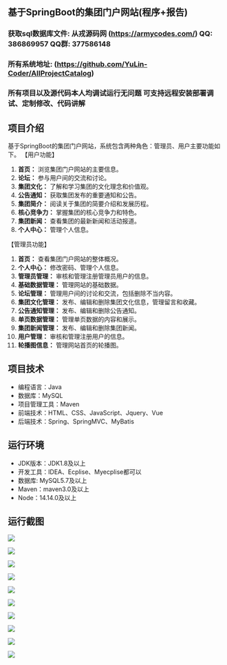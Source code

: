 ## 基于SpringBoot的集团门户网站(程序+报告)

###  获取sql数据库文件: 从戎源码网 (https://armycodes.com/) QQ: 386869957 QQ群: 377586148
###  所有系统地址: (https://github.com/YuLin-Coder/AllProjectCatalog) 
###  所有项目以及源代码本人均调试运行无问题 可支持远程安装部署调试、定制修改、代码讲解

## 项目介绍
基于SpringBoot的集团门户网站，系统包含两种角色：管理员、用户主要功能如下。
【用户功能】
1. **首页：** 浏览集团门户网站的主要信息。
2. **论坛：** 参与用户间的交流和讨论。
3. **集团文化：** 了解和学习集团的文化理念和价值观。
4. **公告通知：** 获取集团发布的重要通知和公告。
5. **集团简介：** 阅读关于集团的简要介绍和发展历程。
6. **核心竞争力：** 掌握集团的核心竞争力和特色。
7. **集团新闻：** 查看集团的最新新闻和活动报道。
8. **个人中心：** 管理个人信息。

【管理员功能】
1. **首页：** 查看集团门户网站的整体概况。
2. **个人中心：** 修改密码、管理个人信息。
3. **管理员管理：** 审核和管理注册管理员用户的信息。
4. **基础数据管理：** 管理网站的基础数据。
5. **论坛管理：** 管理用户间的讨论和交流，包括删除不当内容。
6. **集团文化管理：** 发布、编辑和删除集团文化信息，管理留言和收藏。
7. **公告通知管理：** 发布、编辑和删除公告通知。
8. **单页数据管理：** 管理单页数据的内容和展示。
9. **集团新闻管理：** 发布、编辑和删除集团新闻。
10. **用户管理：** 审核和管理注册用户的信息。
11. **轮播图信息：** 管理网站首页的轮播图。

## 项目技术
- 编程语言：Java
- 数据库：MySQL
- 项目管理工具：Maven
- 前端技术：HTML、CSS、JavaScript、Jquery、Vue
- 后端技术：Spring、SpringMVC、MyBatis

## 运行环境
- JDK版本：JDK1.8及以上
- 开发工具：IDEA、Ecplise、Myecplise都可以
- 数据库: MySQL5.7及以上
- Maven：maven3.0及以上
- Node：14.14.0及以上

## 运行截图
![](screenshot/1.png)

![](screenshot/2.png)

![](screenshot/3.png)

![](screenshot/4.png)

![](screenshot/5.png)

![](screenshot/6.png)

![](screenshot/7.png)

![](screenshot/8.png)

![](screenshot/9.png)

![](screenshot/10.png)